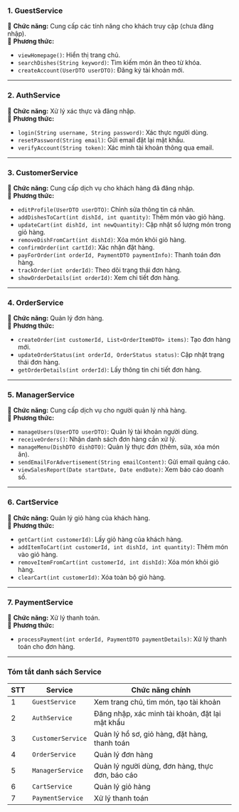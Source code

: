 

### **1. GuestService**
📌 **Chức năng:** Cung cấp các tính năng cho khách truy cập (chưa đăng nhập).  
🔹 **Phương thức:**  
- `viewHomepage()`: Hiển thị trang chủ.  
- `searchDishes(String keyword)`: Tìm kiếm món ăn theo từ khóa.  
- `createAccount(UserDTO userDTO)`: Đăng ký tài khoản mới.  

---

### **2. AuthService**
📌 **Chức năng:** Xử lý xác thực và đăng nhập.  
🔹 **Phương thức:**  
- `login(String username, String password)`: Xác thực người dùng.  
- `resetPassword(String email)`: Gửi email đặt lại mật khẩu.  
- `verifyAccount(String token)`: Xác minh tài khoản thông qua email.  

---

### **3. CustomerService**
📌 **Chức năng:** Cung cấp dịch vụ cho khách hàng đã đăng nhập.  
🔹 **Phương thức:**  
- `editProfile(UserDTO userDTO)`: Chỉnh sửa thông tin cá nhân.  
- `addDishesToCart(int dishId, int quantity)`: Thêm món vào giỏ hàng.  
- `updateCart(int dishId, int newQuantity)`: Cập nhật số lượng món trong giỏ hàng.  
- `removeDishFromCart(int dishId)`: Xóa món khỏi giỏ hàng.  
- `confirmOrder(int cartId)`: Xác nhận đặt hàng.  
- `payForOrder(int orderId, PaymentDTO paymentInfo)`: Thanh toán đơn hàng.  
- `trackOrder(int orderId)`: Theo dõi trạng thái đơn hàng.  
- `showOrderDetails(int orderId)`: Xem chi tiết đơn hàng.  

---

### **4. OrderService**
📌 **Chức năng:** Quản lý đơn hàng.  
🔹 **Phương thức:**  
- `createOrder(int customerId, List<OrderItemDTO> items)`: Tạo đơn hàng mới.  
- `updateOrderStatus(int orderId, OrderStatus status)`: Cập nhật trạng thái đơn hàng.  
- `getOrderDetails(int orderId)`: Lấy thông tin chi tiết đơn hàng.  

---

### **5. ManagerService**
📌 **Chức năng:** Cung cấp dịch vụ cho người quản lý nhà hàng.  
🔹 **Phương thức:**  
- `manageUsers(UserDTO userDTO)`: Quản lý tài khoản người dùng.  
- `receiveOrders()`: Nhận danh sách đơn hàng cần xử lý.  
- `manageMenu(DishDTO dishDTO)`: Quản lý thực đơn (thêm, sửa, xóa món ăn).  
- `sendEmailForAdvertisement(String emailContent)`: Gửi email quảng cáo.  
- `viewSalesReport(Date startDate, Date endDate)`: Xem báo cáo doanh số.  

---

### **6. CartService**
📌 **Chức năng:** Quản lý giỏ hàng của khách hàng.  
🔹 **Phương thức:**  
- `getCart(int customerId)`: Lấy giỏ hàng của khách hàng.  
- `addItemToCart(int customerId, int dishId, int quantity)`: Thêm món vào giỏ hàng.  
- `removeItemFromCart(int customerId, int dishId)`: Xóa món khỏi giỏ hàng.  
- `clearCart(int customerId)`: Xóa toàn bộ giỏ hàng.  

---

### **7. PaymentService**
📌 **Chức năng:** Xử lý thanh toán.  
🔹 **Phương thức:**  
- `processPayment(int orderId, PaymentDTO paymentDetails)`: Xử lý thanh toán cho đơn hàng.  

---

### **Tóm tắt danh sách Service**
| **STT** | **Service**          | **Chức năng chính**  |
|---------|----------------------|----------------------|
| 1       | `GuestService`        | Xem trang chủ, tìm món, tạo tài khoản |
| 2       | `AuthService`         | Đăng nhập, xác minh tài khoản, đặt lại mật khẩu |
| 3       | `CustomerService`     | Quản lý hồ sơ, giỏ hàng, đặt hàng, thanh toán |
| 4       | `OrderService`        | Quản lý đơn hàng |
| 5       | `ManagerService`      | Quản lý người dùng, đơn hàng, thực đơn, báo cáo |
| 6       | `CartService`         | Quản lý giỏ hàng |
| 7       | `PaymentService`      | Xử lý thanh toán |
